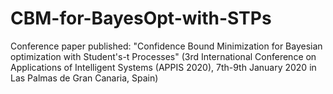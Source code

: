 # CBM-for-BayesOpt-with-STPs
Conference paper published: "Confidence Bound Minimization for Bayesian optimization with Student's-t Processes" (3rd International Conference on Applications of Intelligent Systems (APPIS 2020), 7th-9th January 2020 in Las Palmas de Gran Canaria, Spain)
